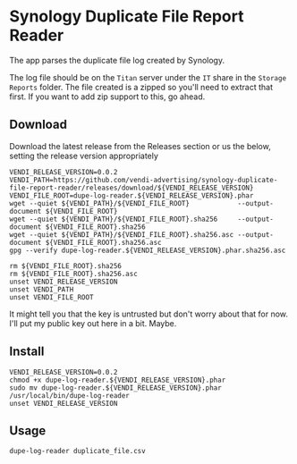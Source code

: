 # Synology Duplicate File Report Reader
The app parses the duplicate file log created by Synology.

The log file should be on the `Titan` server under the `IT` share in the `Storage Reports` folder. The file created is a zipped so you'll need to extract that first. If you want to add zip support to this, go ahead.

## Download
Download the latest release from the Releases section or us the below, setting the release version appropriately

```
VENDI_RELEASE_VERSION=0.0.2
VENDI_PATH=https://github.com/vendi-advertising/synology-duplicate-file-report-reader/releases/download/${VENDI_RELEASE_VERSION}
VENDI_FILE_ROOT=dupe-log-reader.${VENDI_RELEASE_VERSION}.phar
wget --quiet ${VENDI_PATH}/${VENDI_FILE_ROOT}            --output-document ${VENDI_FILE_ROOT}
wget --quiet ${VENDI_PATH}/${VENDI_FILE_ROOT}.sha256     --output-document ${VENDI_FILE_ROOT}.sha256
wget --quiet ${VENDI_PATH}/${VENDI_FILE_ROOT}.sha256.asc --output-document ${VENDI_FILE_ROOT}.sha256.asc
gpg --verify dupe-log-reader.${VENDI_RELEASE_VERSION}.phar.sha256.asc

rm ${VENDI_FILE_ROOT}.sha256
rm ${VENDI_FILE_ROOT}.sha256.asc
unset VENDI_RELEASE_VERSION
unset VENDI_PATH
unset VENDI_FILE_ROOT
```

It might tell you that the key is untrusted but don't worry about that for now. I'll put my public key out here in a bit. Maybe.

## Install
```
VENDI_RELEASE_VERSION=0.0.2
chmod +x dupe-log-reader.${VENDI_RELEASE_VERSION}.phar
sudo mv dupe-log-reader.${VENDI_RELEASE_VERSION}.phar /usr/local/bin/dupe-log-reader
unset VENDI_RELEASE_VERSION
```

## Usage
`dupe-log-reader duplicate_file.csv`
